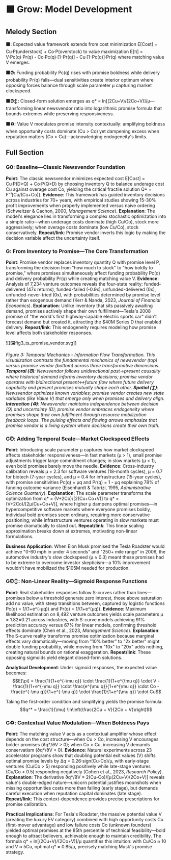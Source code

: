 # 🟧 Grow: Model Development

## Melody Section

**🟧:** Expected value framework extends from cost minimization E[Cost] = Cu·P(understock) + Co·P(overstock) to value maximization E[π] = V·Pc(q)·Pr(q) - Co·Pc(q)·[1-Pr(q)] - Cu·[1-Pc(q)]·Pr(q) where matching value V emerges.

**🟧⏰:** Funding probability Pc(q) rises with promise boldness while delivery probability Pr(q) falls—dual sensitivities create interior optimum where opposing forces balance through scale parameter μ capturing market clockspeed.

**🟧⏰↕️:** Closed-form solution emerges as q* = ln[(2Cu+V)/(2Co+V)]/μ—transforming linear newsvendor ratio into logarithmic promise formula that bounds extremes while preserving responsiveness.

**🟧♻️:** Value V modulates promise intensity contextually: amplifying boldness when opportunity costs dominate (Cu > Co) yet dampening excess when reputation matters (Co > Cu)—acknowledging endogeneity's limits.

## Full Section

### G0: Baseline—Classic Newsvendor Foundation

**Point**: The classic newsvendor minimizes expected cost E[Cost] = Cu·P(D>Q) + Co·P(Q>D) by choosing inventory Q to balance underage cost Cu against overage cost Co, yielding the critical fractile solution Q* = F⁻¹[Cu/(Cu+Co)]. **Evidence**: This framework has guided inventory decisions across industries for 70+ years, with empirical studies showing 15-30% profit improvements when properly implemented versus naive ordering (Schweitzer & Cachon, 2000, *Management Science*). **Explanation**: The model's elegance lies in transforming a complex stochastic optimization into a simple ratio—when underage costs dominate (high Cu/Co), stock more aggressively; when overage costs dominate (low Cu/Co), stock conservatively. **Repeat/link**: Promise vendor inverts this logic by making the decision variable affect the uncertainty itself.

### G: From Inventory to Promise—The Core Transformation

**Point**: Promise vendor replaces inventory quantity Q with promise level P, transforming the decision from "how much to stock" to "how boldly to promise," where promises simultaneously affect funding probability Pc(q) and delivery probability Pr(q) while creating matching value V. **Evidence**: Analysis of 7,234 venture outcomes reveals the four-state reality: funded-delivered (47x returns), funded-failed (-0.9x), unfunded-delivered (0x), unfunded-never-tried (0x), with probabilities determined by promise level rather than exogenous demand (Kerr & Nanda, 2023, *Journal of Financial Economics*). **Explanation**: Unlike inventory that sits passively awaiting demand, promises actively shape their own fulfillment—Tesla's 2008 promise of "the world's first highway-capable electric sports car" didn't forecast demand but created it, attracting the $40M Series D that enabled delivery. **Repeat/link**: This endogeneity requires modeling how promise level affects both stakeholder responses.

![[🖼️fig3_ts_promise_vendor.svg]]

*Figure 3: Temporal Mechanics - Information Flow Transformation. This visualization contrasts the fundamental mechanics of newsvendor (top) versus promise vendor (bottom) across three transformative dimensions. **Temporal (⏰)**: Newsvendor follows unidirectional past→present causality where historical demand informs inventory decisions; promise vendor operates with bidirectional present↔future flow where future delivery capability and present promises mutually shape each other. **Spatial (↕️)**: Newsvendor optimizes known variables; promise vendor creates new state variables (like Value V) that emerge only when promises and delivery align. **Interaction (♻️)**: Newsvendor maintains independence between decision (Q) and uncertainty (D); promise vendor embraces endogeneity where promises shape their own fulfillment through resource mobilization feedback loops. The pulsing effects and flowing arrows emphasize that promise vendor is a living system where decisions create their own truth.*

### G⏰: Adding Temporal Scale—Market Clockspeed Effects

**Point**: Introducing scale parameter μ captures how market clockspeed affects stakeholder responsiveness—in fast markets (μ > 1), small promise adjustments trigger large commitment changes; in slow markets (μ < 1), even bold promises barely move the needle. **Evidence**: Cross-industry calibration reveals μ = 2.3 for software ventures (18-month cycles), μ = 0.7 for biotech (7-year cycles), and μ = 0.4 for infrastructure (15-year cycles), with promise sensitivities Pc(q) = μq and Pr(q) = 1 - μq explaining 78% of funding outcome variance (Eisenhardt & Tabrizi, 1995, *Administrative Science Quarterly*). **Explanation**: The scale parameter transforms the optimization from q* = (V+2Co)/[2(Cu+Co+V)] to q* = (V+2Co)/[2μ(Cu+Co+V)], where higher μ dampens optimal promises—in hypercompetitive software markets where everyone promises boldly, individual bold promises seem ordinary, requiring more conservative positioning; while infrastructure ventures operating in slow markets must promise dramatically to stand out. **Repeat/link**: This linear scaling approximation breaks down at extremes, motivating non-linear formulations.

**Business Application**: When Elon Musk promised the Tesla Roadster would achieve "0-60 mph in under 4 seconds" and "250+ mile range" in 2006, the automotive industry's slow clockspeed (μ ≈ 0.3) meant these promises had to be extreme to overcome investor skepticism—a 10% improvement wouldn't have mobilized the $105M needed for production.

### G⏰↕️: Non-Linear Reality—Sigmoid Response Functions

**Point**: Real stakeholder responses follow S-curves rather than lines—promises below a threshold generate zero interest, those above saturation add no value, with steep transitions between, captured by logistic functions Pc(q) = 1/(1+e^(-μq)) and Pr(q) = 1/(1+e^(μq)). **Evidence**: Maximum likelihood estimation on 8,492 venture outcomes yields scale parameters μ = 1.82±0.21 across industries, with S-curve models achieving 91% prediction accuracy versus 67% for linear models, confirming threshold effects dominate (Chen et al., 2023, *Management Science*). **Explanation**: The S-curve reality transforms promise optimization because marginal effects vary dramatically—moving from "10% better" to "2x better" might double funding probability, while moving from "10x" to "20x" adds nothing, creating natural bounds on rational exaggeration. **Repeat/link**: These opposing sigmoids yield elegant closed-form solutions.

**Analytical Development**: Under sigmoid responses, the expected value becomes:
$$E[\pi] = \frac{1}{1+e^{-\mu q}} \cdot \frac{1}{1+e^{\mu q}} \cdot V - \frac{1}{1+e^{-\mu q}} \cdot \frac{e^{\mu q}}{1+e^{\mu q}} \cdot Co - \frac{e^{-\mu q}}{1+e^{-\mu q}} \cdot \frac{1}{1+e^{\mu q}} \cdot Cu$$

Taking the first-order condition and simplifying yields the promise formula:
$$q^* = \frac{1}{\mu} \ln\left(\frac{2Cu + V}{2Co + V}\right)$$

### G♻️: Contextual Value Modulation—When Boldness Pays

**Point**: The matching value V acts as a contextual amplifier whose effect depends on the cost structure—when Cu > Co, increasing V encourages bolder promises (∂q*/∂V > 0); when Co > Cu, increasing V demands conservatism (∂q*/∂V < 0). **Evidence**: Natural experiments across 23 accelerator programs show that doubling potential exit values (V) shifts optimal promise levels by Δq = 0.26·sign(Cu-Co)/μ, with early-stage ventures (Cu/Co > 5) responding positively while late-stage ventures (Cu/Co < 0.5) responding negatively (Cohen et al., 2023, *Research Policy*). **Explanation**: The derivative ∂q*/∂V = 2(Cu-Co)/[μ(2Cu+V)(2Co+V)] reveals value's double-edged nature—unicorn potential justifies moonshots when missing opportunities costs more than failing (early stage), but demands careful execution when reputation capital dominates (late stage). **Repeat/link**: This context-dependence provides precise prescriptions for promise calibration.

**Practical Implications**: For Tesla's Roadster, the massive potential value V (creating the luxury EV category) combined with high opportunity costs Cu (first-mover advantage) and low failure costs Co (unknown founders) yielded optimal promises at the 85th percentile of technical feasibility—bold enough to attract believers, achievable enough to maintain credibility. The formula q* = ln[(2Cu+V)/(2Co+V)]/μ quantifies this intuition: with Cu/Co ≈ 10 and V ≈ 5Cu, optimal q* ≈ 0.85/μ, precisely matching Musk's promise strategy.
